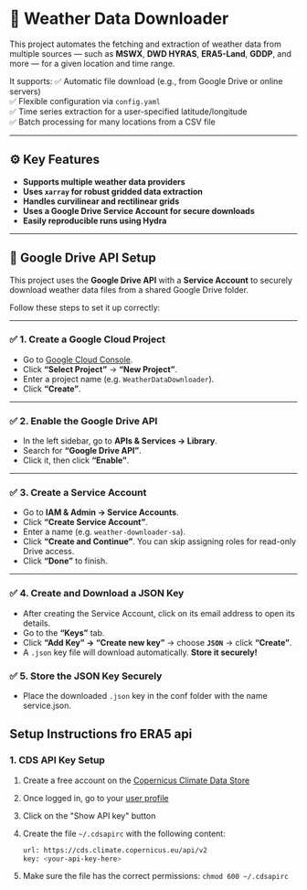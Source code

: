 # 📡 Weather Data Downloader

This project automates the fetching and extraction of weather data from multiple sources — such as **MSWX**, **DWD HYRAS**, **ERA5-Land**, **GDDP**, and more — for a given location and time range.

It supports:
✅ Automatic file download (e.g., from Google Drive or online servers)  
✅ Flexible configuration via `config.yaml`  
✅ Time series extraction for a user-specified latitude/longitude  
✅ Batch processing for many locations from a CSV file

---

## ⚙️ **Key Features**

- **Supports multiple weather data providers**
- **Uses `xarray` for robust gridded data extraction**
- **Handles curvilinear and rectilinear grids**
- **Uses a Google Drive Service Account for secure downloads**
- **Easily reproducible runs using Hydra**

---
## 📡 Google Drive API Setup

This project uses the **Google Drive API** with a **Service Account** to securely download weather data files from a shared Google Drive folder.

Follow these steps to set it up correctly:

---

### ✅ 1. Create a Google Cloud Project

- Go to [Google Cloud Console](https://console.cloud.google.com/).
- Click **“Select Project”** → **“New Project”**.
- Enter a project name (e.g. `WeatherDataDownloader`).
- Click **“Create”**.

---

### ✅ 2. Enable the Google Drive API

- In the left sidebar, go to **APIs & Services → Library**.
- Search for **“Google Drive API”**.
- Click it, then click **“Enable”**.

---

### ✅ 3. Create a Service Account

- Go to **IAM & Admin → Service Accounts**.
- Click **“Create Service Account”**.
- Enter a name (e.g. `weather-downloader-sa`).
- Click **“Create and Continue”**. You can skip assigning roles for read-only Drive access.
- Click **“Done”** to finish.

---

### ✅ 4. Create and Download a JSON Key

- After creating the Service Account, click on its email address to open its details.
- Go to the **“Keys”** tab.
- Click **“Add Key” → “Create new key”** → choose **`JSON`** → click **“Create”**.
- A `.json` key file will download automatically. **Store it securely!**

### ✅ 5. Store the JSON Key Securely

- Place the downloaded `.json` key in the conf folder with the name service.json. 


## Setup Instructions fro ERA5 api

### 1. CDS API Key Setup

1. Create a free account on the
[Copernicus Climate Data Store](https://cds.climate.copernicus.eu/user/register)
2. Once logged in, go to your [user profile](https://cds.climate.copernicus.eu/user)
3. Click on the "Show API key" button
4. Create the file `~/.cdsapirc` with the following content:

   ```bash
   url: https://cds.climate.copernicus.eu/api/v2
   key: <your-api-key-here>
   ```

5. Make sure the file has the correct permissions: `chmod 600 ~/.cdsapirc`

